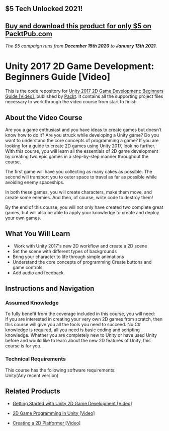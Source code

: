 ## $5 Tech Unlocked 2021!
[Buy and download this product for only $5 on PacktPub.com](https://www.packtpub.com/)
-----
*The $5 campaign         runs from __December 15th 2020__ to __January 13th 2021.__*

# Unity 2017 2D Game Development: Beginners Guide [Video]
This is the code repository for [Unity 2017 2D Game Development: Beginners Guide [Video]](https://www.packtpub.com/game-development/unity-2017-2d-game-development-beginners-guide-video?utm_source=github&utm_medium=repository&utm_campaign=9781789349122), published by [Packt](https://www.packtpub.com/?utm_source=github). It contains all the supporting project files necessary to work through the video course from start to finish.
## About the Video Course
Are you a game enthusiast and you have ideas to create games but doesn’t know how to do it? Are you struck while developing a Unity game? Do you want to understand the core concepts of programming a game? If you are looking for a guide to create 2D games using Unity 2017, look no further. With this course, you will learn all the essentials of 2D game development by creating two epic games in a step-by-step manner throughout the course.

The first game will have you collecting as many cakes as possible. The second will transport you to outer space to travel as far as possible while avoiding enemy spaceships.

In both these games, you will create characters, make them move, and create some enemies. And then, of course, write code to destroy them!

By the end of this course, you will not only have created two complete great games, but will also be able to apply your knowledge to create and deploy your own games.

<H2>What You Will Learn</H2>
<DIV class=book-info-will-learn-text>
<UL>
<LI>&nbsp;Work with Unity 2017's new 2D workflow and create a 2D scene 
<LI>Set the scene with different types of backgrounds
<LI>Bring your character to life through simple animations 
<LI>Understand the core concepts of programming
<L1>Create buttons and game controls 
<LI>Add audio and feedback. </LI></UL></DIV>

## Instructions and Navigation
### Assumed Knowledge
To fully benefit from the coverage included in this course, you will need:<br/>
If you are interested in creating your very own 2D games from scratch, then this course will give you all the tools you need to succeed. No C# knowledge is required, all you need is basic coding and scripting knowledge. Whether you are completely new to Unity or have used Unity before and would like to learn about the new 2D features of Unity, this course is for you.
### Technical Requirements
This course has the following software requirements:<br/>
Unity(Any recent version)

## Related Products
* [Getting Started with Unity 2D Game Development [Video]](https://www.packtpub.com/game-development/getting-started-unity-2d-game-development?utm_source=github&utm_medium=repository&utm_campaign=9781787120884)

* [2D Game Programming in Unity [Video]](https://www.packtpub.com/game-development/2d-game-programming-unity-video?utm_source=github&utm_medium=repository&utm_campaign=9781787120921)

* [Creating a 2D Platformer [Video]](https://www.packtpub.com/game-development/creating-2d-platformer-video?utm_source=github&utm_medium=repository&utm_campaign=9781788292252)

